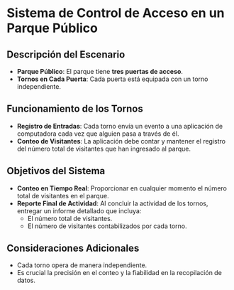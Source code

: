 # Sistema de Control de Acceso en un Parque Público

## Descripción del Escenario
- **Parque Público**: El parque tiene **tres puertas de acceso**.
- **Tornos en Cada Puerta**: Cada puerta está equipada con un torno independiente.

## Funcionamiento de los Tornos
- **Registro de Entradas**: Cada torno envía un evento a una aplicación de computadora cada vez que alguien pasa a través de él.
- **Conteo de Visitantes**: La aplicación debe contar y mantener el registro del número total de visitantes que han ingresado al parque.

## Objetivos del Sistema
- **Conteo en Tiempo Real**: Proporcionar en cualquier momento el número total de visitantes en el parque.
- **Reporte Final de Actividad**: Al concluir la actividad de los tornos, entregar un informe detallado que incluya:
    - El número total de visitantes.
    - El número de visitantes contabilizados por cada torno.

## Consideraciones Adicionales
- Cada torno opera de manera independiente.
- Es crucial la precisión en el conteo y la fiabilidad en la recopilación de datos.

